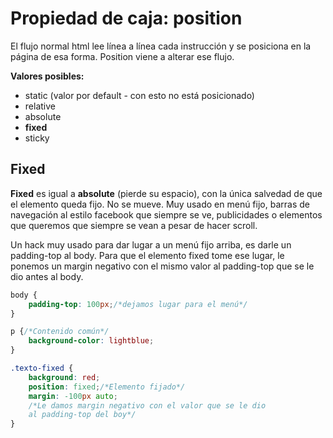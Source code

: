 # Propiedad de caja: position
El flujo normal html lee línea a línea cada instrucción y se posiciona en la página de esa forma. Position viene a alterar ese flujo.

**Valores posibles:**
* static (valor por default - con esto no está posicionado)
* relative
* absolute
* **fixed**
* sticky
## Fixed
**Fixed** es igual a **absolute** (pierde su espacio), con la única salvedad de que el elemento queda fijo. No se mueve. Muy usado en menú fijo, barras de navegación al estilo facebook que siempre se ve, publicidades o elementos que queremos que siempre se vean a pesar de hacer scroll.

Un hack muy usado para dar lugar a un menú fijo arriba, es darle un padding-top al body. Para que el elemento fixed tome ese lugar, le ponemos un margin negativo con el mismo valor al padding-top que se le dio antes al body.
```css
body {
    padding-top: 100px;/*dejamos lugar para el menú*/
}

p {/*Contenido común*/
    background-color: lightblue;
}

.texto-fixed {
    background: red;
    position: fixed;/*Elemento fijado*/
    margin: -100px auto;
    /*Le damos margin negativo con el valor que se le dio
    al padding-top del boy*/
}
```






